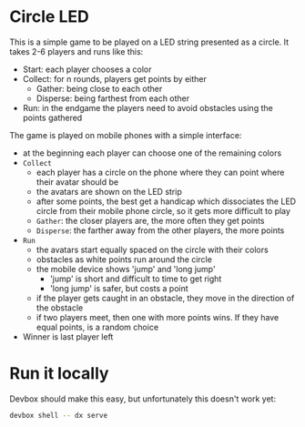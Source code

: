 # Circle LED

This is a simple game to be played on a LED string presented as a circle.
It takes 2-6 players and runs like this:

- Start: each player chooses a color
- Collect: for n rounds, players get points by either
  - Gather: being close to each other
  - Disperse: being farthest from each other
- Run: in the endgame the players need to avoid obstacles using the points gathered

The game is played on mobile phones with a simple interface:

- at the beginning each player can choose one of the remaining colors
- `Collect`
  - each player has a circle on the phone where they can point where their avatar should be
  - the avatars are shown on the LED strip
  - after some points, the best get a handicap which dissociates the LED circle from their
   mobile phone circle, so it gets more difficult to play
  - `Gather`: the closer players are, the more often they get points
  - `Disperse`: the farther away from the other players, the more points
- `Run`
  - the avatars start equally spaced on the circle with their colors
  - obstacles as white points run around the circle
  - the mobile device shows 'jump' and 'long jump'
    - 'jump' is short and difficult to time to get right
    - 'long jump' is safer, but costs a point
  - if the player gets caught in an obstacle, they move in the direction of the
   obstacle
  - if two players meet, then one with more points wins.
   If they have equal points, is a random choice
- Winner is last player left

# Run it locally

Devbox should make this easy, but unfortunately this doesn't work yet:

```bash
devbox shell -- dx serve
```
